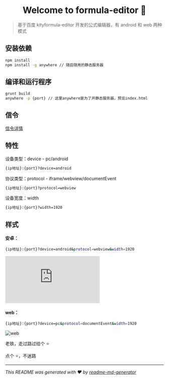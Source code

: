 <h1 align="center">Welcome to formula-editor 👋</h1>

> 基于百度 kityformula-editor 开发的公式编辑器，有 android 和 web 两种模式

## 安装依赖

```sh
npm install
npm install -g anywhere // 随启随用的静态服务器
```

## 编译和运行程序

```sh
grunt build
anywhere -p {port} // 这里anywhere是为了开静态服务器，预览index.html
```

## 信令

[信令详情](./src/editor/command.md)

## 特性

设备类型：device - pc/android

```sh
{ip地址}:{port}?device=android
```

协议类型：protocol - iframe/webview/documentEvent

```sh
{ip地址}:{port}?protocol=webview
```

设备宽度：width

```sh
{ip地址}:{port}?width=1920
```

## 样式

#### 安卓：

```sh
{ip地址}:{port}?device=android&protocol=webview&width=1920
```

![android](https://github.com/SugarTurboS/Formula-Editor/blob/dev-2.0.23/src/editor/command.md)

#### web：

```sh
{ip地址}:{port}?device=pc&protocol=documentEvent&width=1920
```

![web](https://github.com/SugarTurboS/Formula-Editor/blob/dev-2.0.19/images/web.png)

老铁，走过路过给个 ⭐️

点个 ⭐️，不迷路

---

_This README was generated with ❤️ by [readme-md-generator](https://github.com/kefranabg/readme-md-generator)_
